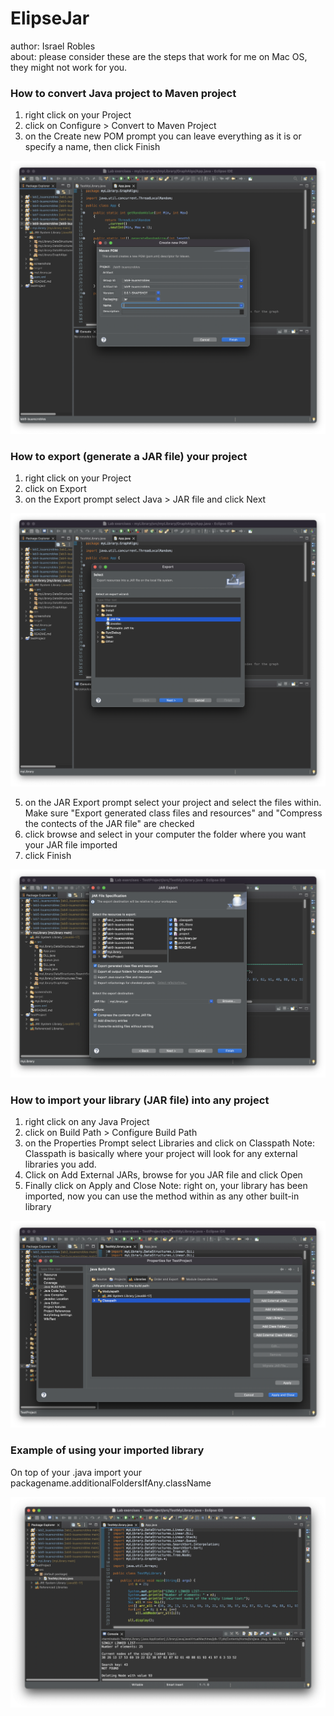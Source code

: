 # ElipseJar

author: Israel Robles\
about: please consider these are the steps that work for me on Mac OS, they might not work for you.

### How to convert Java project to Maven project

1. right click on your Project
2. click on Configure > Convert to Maven Project
4. on the Create new POM prompt you can leave everything as it is or specify a name, then click Finish

![screenshot](pomprompt.png)

### How to export (generate a JAR file) your project

1. right click on your Project
2. click on Export
3. on the Export prompt select Java > JAR file and click Next
   
![screenshot](exportprompt.png)
   
5. on the JAR Export prompt select your project and select the files within.
   Make sure "Export generated class files and resources" and "Compress the contects of the JAR file" are checked
6. click browse and select in your computer the folder where you want your JAR file imported
7. click Finish 

![screenshot](jarexportprompt.png)

### How to import your library (JAR file) into any project

1. right click on any Java Project
2. click on Build Path > Configure Build Path
3. on the Properties Prompt select Libraries and click on Classpath
   Note: Classpath is basically where your project will look for any external libraries you add.
4. Click on Add External JARs, browse for you JAR file and click Open
5. Finally click on Apply and Close
   Note: right on, your library has been imported, now you can use the method within as any other built-in library

![screenshot](propertiesprompt.png)

### Example of using your imported library

On top of your .java import your packagename.additionalFoldersIfAny.className

![screenshot](test.png)
